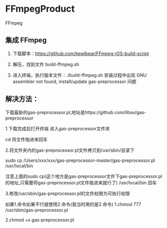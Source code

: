 # FFmpegProduct
FFmpeg

## 集成 FFmpeg
1. 下载脚本：https://github.com/kewlbear/FFmpeg-iOS-build-script

2. 解压，找到文件 build-ffmpeg.sh

3. 进入终端，执行服本文件：./build-ffmpeg.sh 安装过程中出现  GNU assembler not found, install/update gas-preprocessor 问题

## 解决方法：
下载最新的gas-preprocessor.pl,地址是https://github.com/libav/gas-preprocessor

1.下载完成后打开终端 进入gas-preprocessor文件夹

cd 将文件拖进来回车

2.将文件夹内的gas-preprocessor.pl文件拷贝到/usr/sbin/目录下

sudo cp /Users/xxx/xxx/gas-preprocessor-master/gas-preprocessor.pl /usr/local/bin

注意上面的sudo cp(这个地方是gas-preprocessor文件下gas-preprocessor.pl的地址,只需要将gas-preprocessor.pl文件拖进来就行了) /usr/local/bin 回车

3.修改/usr/sbin/gas-preprocessor.pl的文件权限为可执行权限

如果1.命令如果不行就使用2.命令(我当时用的是2.命令)
1.chmod 777 /usr/sbin/gas-preprocessor.pl

2.chmod +x gas-preprocessor.pl
